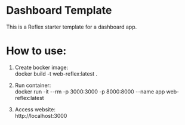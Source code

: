# Dashboard Template

This is a Reflex starter template for a dashboard app.


# How to use:

1. Create bocker image:   
docker build -t web-reflex:latest .   

2. Run container:   
docker run -it --rm -p 3000:3000 -p 8000:8000 --name app web-reflex:latest

3. Access website:   
http://localhost:3000    
 



